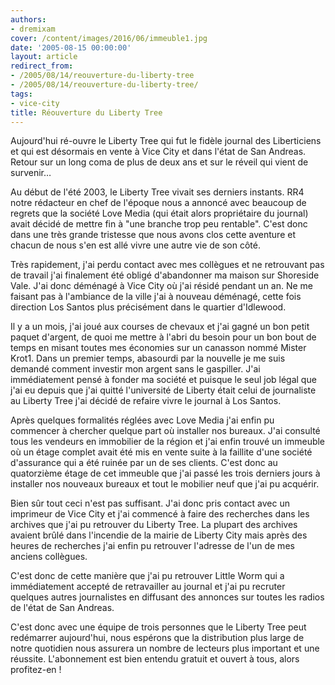 ```yaml
---
authors:
- dremixam
cover: /content/images/2016/06/immeuble1.jpg
date: '2005-08-15 00:00:00'
layout: article
redirect_from:
- /2005/08/14/reouverture-du-liberty-tree
- /2005/08/14/reouverture-du-liberty-tree/
tags:
- vice-city
title: Réouverture du Liberty Tree
---
```



Aujourd'hui ré-ouvre le Liberty Tree qui fut le fidèle journal des Liberticiens et qui est désormais en vente à Vice City et dans l'état de San Andreas. Retour sur un long coma de plus de deux ans et sur le réveil qui vient de survenir…

Au début de l'été 2003, le Liberty Tree vivait ses derniers instants. RR4 notre rédacteur en chef de l'époque nous a annoncé avec beaucoup de regrets que la société Love Media (qui était alors propriétaire du journal) avait décidé de mettre fin à "une branche trop peu rentable". C'est donc dans une très grande tristesse que nous avons clos cette aventure et chacun de nous s'en est allé vivre une autre vie de son côté.

Très rapidement, j'ai perdu contact avec mes collègues et ne retrouvant pas de travail j'ai finalement été obligé d'abandonner ma maison sur Shoreside Vale. J'ai donc déménagé à Vice City où j'ai résidé pendant un an. Ne me faisant pas à l'ambiance de la ville j'ai à nouveau déménagé, cette fois direction Los Santos plus précisément dans le quartier d'Idlewood.

Il y a un mois, j'ai joué aux courses de chevaux et j'ai gagné un bon petit paquet d'argent, de quoi me mettre à l'abri du besoin pour un bon bout de temps en misant toutes mes économies sur un canasson nommé Mister Krot1. Dans un premier temps, abasourdi par la nouvelle je me suis demandé comment investir mon argent sans le gaspiller. J'ai immédiatement pensé à fonder ma société et puisque le seul job légal que j'ai eu depuis que j'ai quitté l'université de Liberty était celui de journaliste au Liberty Tree j'ai décidé de refaire vivre le journal à Los Santos.

Après quelques formalités réglées avec Love Media j'ai enfin pu commencer à chercher quelque part où installer nos bureaux. J'ai consulté tous les vendeurs en immobilier de la région et j'ai enfin trouvé un immeuble où un étage complet avait été mis en vente suite à la faillite d'une société d'assurance qui a été ruinée par un de ses clients. C'est donc au quatorzième étage de cet immeuble que j'ai passé les trois derniers jours à installer nos nouveaux bureaux et tout le mobilier neuf que j'ai pu acquérir.

Bien sûr tout ceci n'est pas suffisant. J'ai donc pris contact avec un imprimeur de Vice City et j'ai commencé à faire des recherches dans les archives que j'ai pu retrouver du Liberty Tree. La plupart des archives avaient brûlé dans l'incendie de la mairie de Liberty City mais après des heures de recherches j'ai enfin pu retrouver l'adresse de l'un de mes anciens collègues.

C'est donc de cette manière que j'ai pu retrouver Little Worm qui a immédiatement accepté de retravailler au journal et j'ai pu recruter quelques autres journalistes en diffusant des annonces sur toutes les radios de l'état de San Andreas.

C'est donc avec une équipe de trois personnes que le Liberty Tree peut redémarrer aujourd'hui, nous espérons que la distribution plus large de notre quotidien nous assurera un nombre de lecteurs plus important et une réussite. L'abonnement est bien entendu gratuit et ouvert à tous, alors profitez-en !
